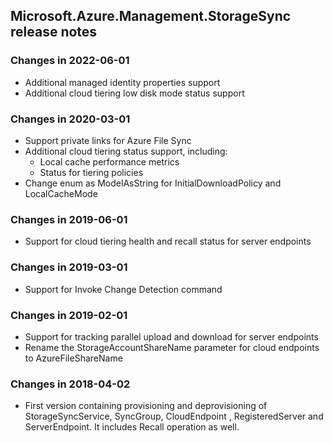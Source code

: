 ## Microsoft.Azure.Management.StorageSync release notes

### Changes in 2022-06-01

- Additional managed identity properties support
- Additional cloud tiering low disk mode status support

### Changes in 2020-03-01

- Support private links for Azure File Sync
- Additional cloud tiering status support, including:
    - Local cache performance metrics
    - Status for tiering policies
- Change enum as ModelAsString for InitialDownloadPolicy and LocalCacheMode

### Changes in 2019-06-01

- Support for cloud tiering health and recall status for server endpoints

### Changes in 2019-03-01

- Support for Invoke Change Detection command

### Changes in 2019-02-01

- Support for tracking parallel upload and download for server endpoints
- Rename the StorageAccountShareName parameter for cloud endpoints to AzureFileShareName

### Changes in 2018-04-02

- First version containing provisioning and deprovisioning of StorageSyncService, SyncGroup, CloudEndpoint , RegisteredServer and ServerEndpoint. It includes Recall operation as well.